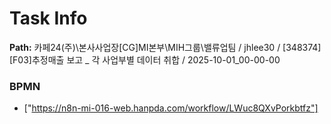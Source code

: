 # Task Info

**Path:** 카페24(주)\본사사업장\[CG]MI본부\MIH그룹\밸류업팀 / jhlee30 / [348374] [F03]추정매출 보고 _ 각 사업부별 데이터 취합 / 2025-10-01_00-00-00

### BPMN
- ["https://n8n-mi-016-web.hanpda.com/workflow/LWuc8QXvPorkbtfz"]

